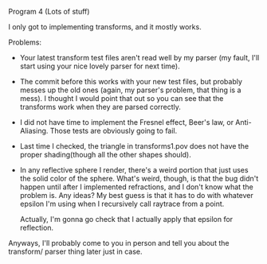 Program 4 (Lots of stuff)

I only got to implementing transforms, and it mostly works.

Problems:
  - Your latest transform test files aren't read well by my parser (my fault,
    I'll start using your nice lovely parser for next time).

  - The commit before this works with your new test files, but probably messes
    up the old ones (again, my parser's problem, that thing is a mess).
    I thought I would point that out so you can see that the transforms
    work when they are parsed correctly.

  - I did not have time to implement the Fresnel effect, Beer's law,
    or Anti-Aliasing. Those tests are obviously going to fail.

  - Last time I checked, the triangle in transforms1.pov does not
    have the proper shading(though all the other shapes should).

  - In any reflective sphere I render, there's a weird portion that just
    uses the solid color of the sphere. What's weird, though, is that the
    bug didn't happen until after I implemented refractions, and I don't
    know what the problem is. Any ideas? My best guess is that it has to do
    with whatever epsilon I'm using when I recursively call raytrace from a point.

    Actually, I'm gonna go check that I actually apply that epsilon for reflection.

Anyways, I'll probably come to you in person and tell you about the transform/
parser thing later just in case.
